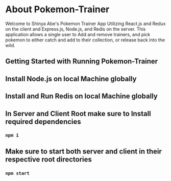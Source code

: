# About Pokemon-Trainer

Welcome to Shinya Abe's Pokemon Trainer App Utilizing React.js and 
Redux on the client and Express.js, Node.js, and Redis on the server.
This application allows a single user to Add and remove trainers, and 
pick pokemon to either catch and add to their collection, or 
release back into the wild.

## Getting Started with Running Pokemon-Trainer

## Install Node.js on local Machine globally
## Install and Run Redis on local Machine globally

## In Server and Client Root make sure to Install required dependencies
### `npm i`

## Make sure to start both server and client in their respective root directories
### `npm start`


